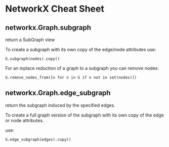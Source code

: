 # NetworkX Cheat Sheet

## networkx.Graph.subgraph

return a SubGraph view

To create a subgraph with its own copy of the edge/node attributes use:

`G.subgraph(nodes).copy()`

For an inplace reduction of a graph to a subgraph you can remove nodes:

`G.remove_nodes_from([n for n in G if n not in set(nodes)])`

## networkx.Graph.edge_subgraph

return the subgraph induced by the specified edges.

To create a full graph version of the subgraph with its own copy of the edge or node attributes.

use:

`G.edge_subgraph(edges).copy()`


